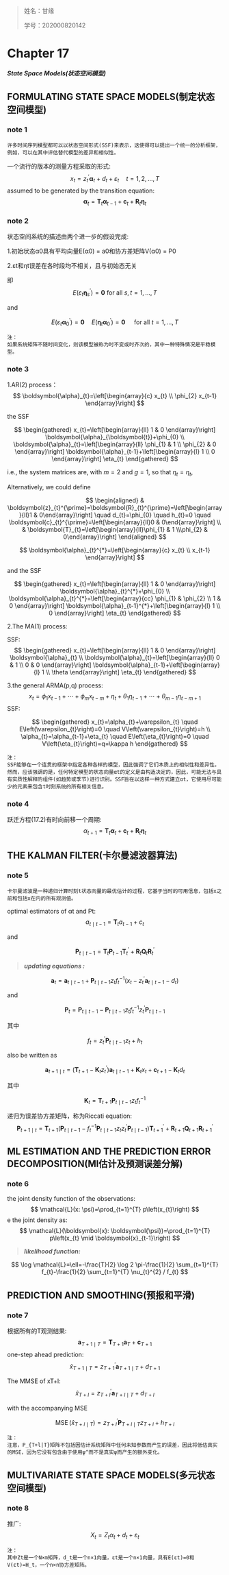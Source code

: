 > 姓名：甘缘
>
> 学号：202000820142

# Chapter 17

***State Space Models(状态空间模型)***



## FORMULATING STATE SPACE MODELS(制定状态空间模型)

### note 1

```
许多时间序列模型都可以以状态空间形式(SSF)来表示，这使得可以提出一个统一的分析框架，例如，可以在其中评估替代模型的差异和相似性。
```

一个流行的版本的测量方程采取的形式:
$$
x_{t}=z_{t}^{\prime} \boldsymbol{\alpha}_{t}+d_{t}+\varepsilon_{t} \quad t=1,2, \ldots, T
$$
 assumed to be generated by the transition equation:
$$
\boldsymbol{\alpha}_{t}=\boldsymbol{T}_{t} \boldsymbol{\alpha}_{t-1}+\boldsymbol{c}_{t}+\boldsymbol{R}_{t} \boldsymbol{\eta}_{t}
$$


### note 2

状态空间系统的描述由两个进一步的假设完成:

1.初始状态α0具有平均向量E(α0) = a0和协方差矩阵V(α0) = P0

2.εt和ηt误差在各时段均不相关，且与初始态无关

即
$$
E\left(\varepsilon_{t} \boldsymbol{\eta}_{s}^{\prime}\right)=\mathbf{0} \text { for all } s, t=1, \ldots, T
$$

and

$$
E\left(\varepsilon_{t} \boldsymbol{\alpha}_{0}^{\prime}\right)=\mathbf{0} \quad E\left(\boldsymbol{\eta}_{t} \boldsymbol{\alpha}_{0}^{\prime}\right)=\mathbf{0} \quad \text { for all } t=1, \ldots, T
$$

```
注：
如果系统矩阵不随时间变化，则该模型被称为时不变或时齐次的，其中一种特殊情况是平稳模型。
```



### note 3

 1.AR(2) process：
$$
\boldsymbol{\alpha}_{t}=\left[\begin{array}{c}
x_{t} \\
\phi_{2} x_{t-1}
\end{array}\right]
$$

the SSF

$$
\begin{gathered}
x_{t}=\left[\begin{array}{ll}
1 & 0
\end{array}\right] \boldsymbol{\alpha}_{\boldsymbol{t}}+\phi_{0} \\
\boldsymbol{\alpha}_{t}=\left[\begin{array}{ll}
\phi_{1} & 1 \\
\phi_{2} & 0
\end{array}\right] \boldsymbol{\alpha}_{t-1}+\left[\begin{array}{l}
1 \\
0
\end{array}\right] \eta_{t}
\end{gathered}
$$

i.e., the system matrices are, with $m=2$ and $g=1$, so that $\eta_{t}=\eta_{t}$,

Alternatively, we could define

$$
\begin{aligned}
& \boldsymbol{z}_{t}^{\prime}=\boldsymbol{R}_{t}^{\prime}=\left[\begin{array}{ll}1 & 0\end{array}\right] \quad d_{t}=\phi_{0} \quad h_{t}=0 \quad \boldsymbol{c}_{t}^{\prime}=\left[\begin{array}{ll}0 & 0\end{array}\right] \\
& \boldsymbol{T}_{t}=\left[\begin{array}{ll}\phi_{1} & 1 \\\phi_{2} & 0\end{array}\right] 
\end{aligned}
$$



$$
\boldsymbol{\alpha}_{t}^{*}=\left[\begin{array}{c}
x_{t} \\
x_{t-1}
\end{array}\right]
$$

and the SSF

$$
\begin{gathered}
x_{t}=\left[\begin{array}{ll}
1 & 0
\end{array}\right] \boldsymbol{\alpha}_{t}^{*}+\phi_{0} \\
\boldsymbol{\alpha}_{t}^{*}=\left[\begin{array}{cc}
\phi_{1} & \phi_{2} \\
1 & 0
\end{array}\right] \boldsymbol{\alpha}_{t-1}^{*}+\left[\begin{array}{l}
1 \\
0
\end{array}\right] \eta_{t}
\end{gathered}
$$

2.The MA(1) process:

SSF:
$$
\begin{gathered}
x_{t}=\left[\begin{array}{ll}
1 & 0
\end{array}\right] \boldsymbol{\alpha}_{t} \\
\boldsymbol{\alpha}_{t}=\left[\begin{array}{ll}
0 & 1 \\
0 & 0
\end{array}\right] \boldsymbol{\alpha}_{t-1}+\left[\begin{array}{l}
1 \\
\theta
\end{array}\right] \eta_{t}
\end{gathered}
$$

3.the general ARMA(p,q) process:
$$
x_{t}=\phi_{1} x_{t-1}+\cdots+\phi_{m} x_{t-m}+\eta_{t}+\theta_{1} \eta_{t-1}+\cdots+\theta_{m-1} \eta_{t-m+1}
$$
SSF:



$$
\begin{gathered}
x_{t}=\alpha_{t}+\varepsilon_{t} \quad E\left(\varepsilon_{t}\right)=0 \quad V\left(\varepsilon_{t}\right)=h \\
\alpha_{t}=\alpha_{t-1}+\eta_{t} \quad E\left(\eta_{t}\right)=0 \quad V\left(\eta_{t}\right)=q=\kappa h
\end{gathered}
$$

```
注：
SSF能够在一个连贯的框架中指定各种各样的模型，因此强调了它们本质上的相似性和差异性。然而，应该强调的是，任何特定模型的状态向量αt的定义是由构造决定的，因此，可能无法与具有实质性解释的组件(如趋势或季节)进行识别。SSF旨在以这样一种方式建立αt，它使用尽可能少的元素来包含t时刻系统的所有相关信息。
```



### note 4

跃迁方程(17.2)有时向前移一个周期:
$$
\alpha_{t+1}=\boldsymbol{T}_{t} \boldsymbol{\alpha}_{t}+\boldsymbol{c}_{t}+\boldsymbol{R}_{t} \boldsymbol{\eta}_{t}
$$


## THE KALMAN FILTER(卡尔曼滤波器算法)

### note 5

```
卡尔曼滤波是一种递归计算时刻t状态向量的最优估计的过程，它基于当时的可用信息，包括x之前和包括x在内的所有观测值。
```

optimal estimators of αt and Pt:
$$
a_{t \mid t-1}=\boldsymbol{T}_{t} a_{t-1}+c_{t}
$$

and

$$
\boldsymbol{P}_{t \mid t-1}=\boldsymbol{T}_{t} \boldsymbol{P}_{t-1} \boldsymbol{T}_{t}^{\prime}+\boldsymbol{R}_{t} \boldsymbol{Q}_{t} \boldsymbol{R}_{t}^{\prime}
$$

> ***updating equations :***



$$
\boldsymbol{a}_{t}=\boldsymbol{a}_{t \mid t-1}+\boldsymbol{P}_{t \mid t-1} z_{t} f_{t}^{-1}\left(x_{t}-z_{t}^{\prime} \boldsymbol{a}_{t \mid t-1}-d_{t}\right)
$$

and

$$
\boldsymbol{P}_{t}=\boldsymbol{P}_{t \mid t-1}-\boldsymbol{P}_{t \mid t-1} z_{t} f_{t}^{-1} z_{t}^{\prime} \boldsymbol{P}_{t \mid t-1}
$$

其中

$$
f_{t}=z_{t}^{\prime} \boldsymbol{P}_{t \mid t-1} z_{t}+h_{t}
$$



also be written as

$$
\boldsymbol{a}_{t+1 \mid t}=\left(\boldsymbol{T}_{t+1}-\boldsymbol{K}_{t} z_{t}^{\prime}\right) \boldsymbol{a}_{t \mid t-1}+\boldsymbol{K}_{t} x_{t}+\boldsymbol{c}_{t+1}-\boldsymbol{K}_{t} d_{t}
$$

其中



$$
\boldsymbol{K}_{t}=\boldsymbol{T}_{t+1} \boldsymbol{P}_{t \mid t-1} z_{t} f_{t}^{-1}
$$

递归为误差协方差矩阵，称为Riccati equation:
$$
\boldsymbol{P}_{t+1 \mid t}=\boldsymbol{T}_{t+1}\left(\boldsymbol{P}_{t \mid t-1}-f_{t}^{-1} \boldsymbol{P}_{t \mid t-1} z_{t} z_{t}^{\prime} \boldsymbol{P}_{t \mid t-1}\right) \boldsymbol{T}_{t+1}^{\prime}+\boldsymbol{R}_{t+1} \boldsymbol{Q}_{t+1} \boldsymbol{R}_{t+1}^{\prime}
$$


## ML ESTIMATION AND THE PREDICTION ERROR DECOMPOSITION(Ml估计及预测误差分解)

### note 6

the joint density function of the observations:
$$
\mathcal{L}(x: \psi)=\prod_{t=1}^{T} p\left(x_{t}\right)
$$
e the joint density as:
$$
\mathcal{L}(\boldsymbol{x}: \boldsymbol{\psi})=\prod_{t=1}^{T} p\left(x_{t} \mid \boldsymbol{x}_{t-1}\right)
$$

> ***likelihood function:***

$$
\log \mathcal{L}=\ell=-\frac{T}{2} \log 2 \pi-\frac{1}{2} \sum_{t=1}^{T} f_{t}-\frac{1}{2} \sum_{t=1}^{T} \nu_{t}^{2} / f_{t}
$$



## PREDICTION AND SMOOTHING(预报和平滑)

### note 7

根据所有的T观测结果:
$$
\boldsymbol{a}_{T+1 \mid T}=\boldsymbol{T}_{T+1} \boldsymbol{a}_{T}+\boldsymbol{c}_{T+1}
$$
one-step ahead prediction:
$$
\hat{x}_{T+1 \mid T}=z_{T+1}^{\prime} \boldsymbol{a}_{T+1 \mid T}+d_{T+1}
$$


The MMSE of xT+l:
$$
\hat{x}_{T+l}=z_{T+l}^{\prime} \boldsymbol{a}_{T+l \mid T}+d_{T+l}
$$

with the accompanying MSE

$$
\operatorname{MSE}\left(\hat{x}_{T+l \mid T}\right)=z_{T+l}^{\prime} \boldsymbol{P}_{T+l \mid T} z_{T+l}+h_{T+l}
$$

```
注：
注意，P_{T+l|T}矩阵不包括因估计系统矩阵中任何未知参数而产生的误差，因此将低估真实的MSE，因为它没有包含由于使用ψ^而不是真实ψ而产生的额外变化。
```



## MULTIVARIATE STATE SPACE MODELS(多元状态空间模型)

### note 8

推广:
$$
X_{t}=Z_{t} \alpha_{t}+d_{t}+\varepsilon_{t}
$$

```
注：
其中Zt是一个N×m矩阵，d_t是一个n×1向量，εt是一个n×1向量，具有E(εt)=0和V(εt)=H_t，一个n×n协方差矩阵。
```

